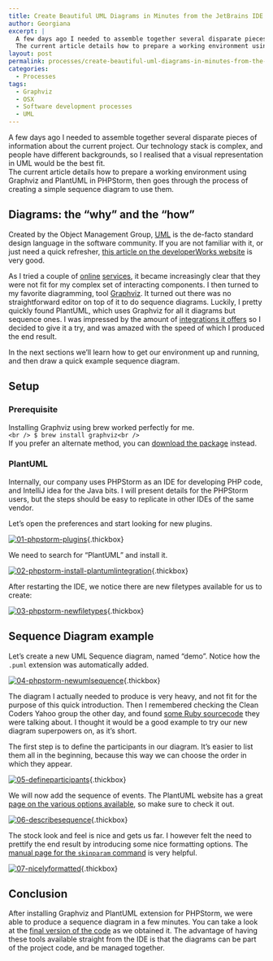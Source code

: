 ```yaml
---
title: Create Beautiful UML Diagrams in Minutes from the JetBrains IDE
author: Georgiana
excerpt: |
  A few days ago I needed to assemble together several disparate pieces of information about the current project. Our technology stack is complex, and people have different backgrounds, so I realised that a visual representation in UML would be the best fit.
  The current article details how to prepare a working environment using Graphviz and PlantUML in PHPStorm, then goes through the process of creating a simple sequence diagram to use them.
layout: post
permalink: processes/create-beautiful-uml-diagrams-in-minutes-from-the-jetbrains-ide/
categories:
  - Processes
tags:
  - Graphviz
  - OSX
  - Software development processes
  - UML
---
```

A few days ago I needed to assemble together several disparate pieces of information about the current project. Our technology stack is complex, and people have different backgrounds, so I realised that a visual representation in UML would be the best fit.  
The current article details how to prepare a working environment using Graphviz and PlantUML in PHPStorm, then goes through the process of creating a simple sequence diagram to use them.

## Diagrams: the &#8220;why&#8221; and the &#8220;how&#8221;

Created by the Object Management Group, [UML][1] is the de-facto standard design language in the software community. If you are not familiar with it, or just need a quick refresher, [this article on the developerWorks website][2] is very good.

As I tried a couple of [online][3] [services][4], it became increasingly clear that they were not fit for my complex set of interacting components. I then turned to my favorite diagramming, tool [Graphviz][5]. It turned out there was no straightforward editor on top of it to do sequence diagrams. Luckily, I pretty quickly found PlantUML, which uses Graphviz for all it diagrams but sequence ones. I was impressed by the amount of [integrations it offers][6] so I decided to give it a try, and was amazed with the speed of which I produced the end result.

In the next sections we&#8217;ll learn how to get our environment up and running, and then draw a quick example sequence diagram.

## Setup

### Prerequisite

Installing Graphviz using brew worked perfectly for me.  
`<br />
$ brew install graphviz<br />
`  
If you prefer an alternate method, you can [download the package][7] instead.

### PlantUML

Internally, our company uses PHPStorm as an IDE for developing PHP code, and IntelliJ idea for the Java bits. I will present details for the PHPStorm users, but the steps should be easy to replicate in other IDEs of the same vendor.

Let&#8217;s open the preferences and start looking for new plugins.

[<img class="ngg-singlepic ngg-none" src="http://i0.wp.com/www.tekkie.ro/wp-content/gallery/plant-uml/thumbs/thumbs_01-phpstorm-plugins.png?w=700" alt="01-phpstorm-plugins" data-recalc-dims="1" />][8]{.thickbox}

We need to search for &#8220;PlantUML&#8221; and install it.

[<img class="ngg-singlepic ngg-none" src="http://i0.wp.com/www.tekkie.ro/wp-content/gallery/plant-uml/thumbs/thumbs_02-phpstorm-install-plantumlintegration.png?w=700" alt="02-phpstorm-install-plantumlintegration" data-recalc-dims="1" />][9]{.thickbox}

After restarting the IDE, we notice there are new filetypes available for us to create:

[<img class="ngg-singlepic ngg-none" src="http://i1.wp.com/www.tekkie.ro/wp-content/gallery/plant-uml/thumbs/thumbs_03-phpstorm-newfiletypes.png?w=700" alt="03-phpstorm-newfiletypes" data-recalc-dims="1" />][10]{.thickbox}

## Sequence Diagram example

Let&#8217;s create a new UML Sequence diagram, named &#8220;demo&#8221;. Notice how the `.puml` extension was automatically added.

[<img class="ngg-singlepic ngg-none" src="http://i1.wp.com/www.tekkie.ro/wp-content/gallery/plant-uml/thumbs/thumbs_04-phpstorm-newumlsequence.png?w=700" alt="04-phpstorm-newumlsequence" data-recalc-dims="1" />][11]{.thickbox}

The diagram I actually needed to produce is very heavy, and not fit for the purpose of this quick introduction. Then I remembered checking the Clean Coders Yahoo group the other day, and found [some Ruby sourcecode][12] they were talking about. I thought it would be a good example to try our new diagram superpowers on, as it&#8217;s short.

The first step is to define the participants in our diagram. It&#8217;s easier to list them all in the beginning, because this way we can choose the order in which they appear.

[<img class="ngg-singlepic ngg-none" src="http://i0.wp.com/www.tekkie.ro/wp-content/gallery/plant-uml/thumbs/thumbs_05-defineparticipants.png?w=700" alt="05-defineparticipants" data-recalc-dims="1" />][13]{.thickbox}

We will now add the sequence of events. The PlantUML website has a great [page on the various options available][14], so make sure to check it out.

[<img class="ngg-singlepic ngg-none" src="http://i1.wp.com/www.tekkie.ro/wp-content/gallery/plant-uml/thumbs/thumbs_06-describesequence.png?w=700" alt="06-describesequence" data-recalc-dims="1" />][15]{.thickbox}

The stock look and feel is nice and gets us far. I however felt the need to prettify the end result by introducing some nice formatting options. The [manual page for the `skinparam` command][16] is very helpful.

[<img class="ngg-singlepic ngg-none" src="http://i1.wp.com/www.tekkie.ro/wp-content/gallery/plant-uml/thumbs/thumbs_07-nicelyformatted.png?w=700" alt="07-nicelyformatted" data-recalc-dims="1" />][17]{.thickbox}

## Conclusion

After installing Graphviz and PlantUML extension for PHPStorm, we were able to produce a sequence diagram in a few minutes. You can take a look at the [final version of the code][18] as we obtained it. The advantage of having these tools available straight from the IDE is that the diagrams can be part of the project code, and be managed together.

 [1]: http://uml.org
 [2]: http://www.ibm.com/developerworks/rational/library/769.html
 [3]: https://www.websequencediagrams.com/
 [4]: http://www.yuml.me/
 [5]: http://www.graphviz.org
 [6]: http://www.plantuml.com/running.html
 [7]: http://www.graphviz.org/Download_macos.php
 [8]: http://i0.wp.com/www.tekkie.ro/wp-content/gallery/plant-uml/01-phpstorm-plugins.png
 [9]: http://i1.wp.com/www.tekkie.ro/wp-content/gallery/plant-uml/02-phpstorm-install-plantumlintegration.png
 [10]: http://i2.wp.com/www.tekkie.ro/wp-content/gallery/plant-uml/03-phpstorm-newfiletypes.png
 [11]: http://i1.wp.com/www.tekkie.ro/wp-content/gallery/plant-uml/04-phpstorm-newumlsequence.png
 [12]: https://gist.github.com/nicholasjhenry/ac1405dd6ffba10089b7
 [13]: http://i0.wp.com/www.tekkie.ro/wp-content/gallery/plant-uml/05-defineparticipants.png
 [14]: http://www.plantuml.com/sequence.html
 [15]: http://i0.wp.com/www.tekkie.ro/wp-content/gallery/plant-uml/06-describesequence.png
 [16]: http://www.plantuml.com/skinparam.html
 [17]: http://i0.wp.com/www.tekkie.ro/wp-content/gallery/plant-uml/07-nicelyformatted.png
 [18]: https://gist.github.com/georgiana-gligor/e7f34c232e63b770988f#file-demo-03-final-puml
